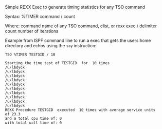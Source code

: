 Simple REXX Exec to generate timing statistics for any TSO command

Syntax:  %TIMER command / count

Where:  command  name of any TSO command, clist, or rexx exec
        /        delimiter
        count  number of iterations 

Example from ISPF command line to run a exec that gets the users home directory and echos using the `say` instruction:

`TSO %TIMER TESTGID / 10`

```
Starting the time test of TESTGID  for  10 times                             
/u/lbdyck                                                                    
/u/lbdyck                                                                    
/u/lbdyck                                                                    
/u/lbdyck                                                                    
/u/lbdyck                                                                    
/u/lbdyck                                                                    
/u/lbdyck                                                                    
/u/lbdyck                                                                    
/u/lbdyck                                                                    
/u/lbdyck                                                                    
REXX Procedure TESTGID  executed  10 times with average service units of 23.3
and a total cpu time of: 0                                                   
with total wall time of: 0
```
